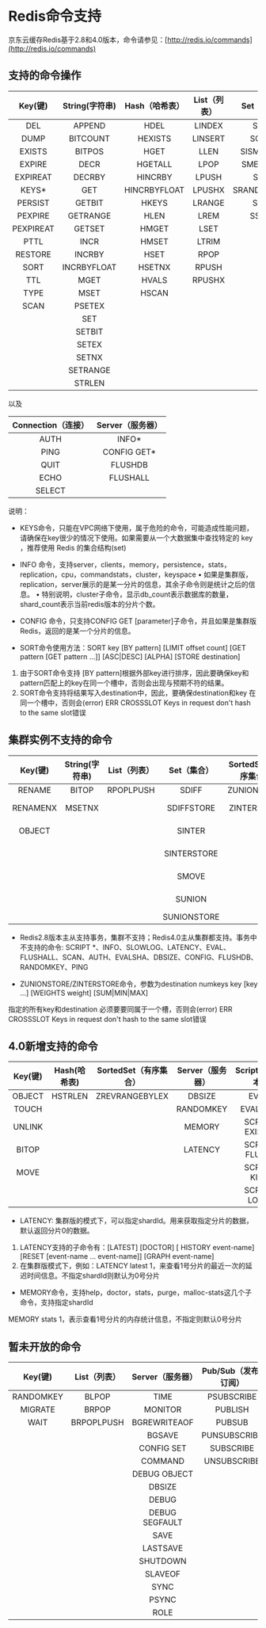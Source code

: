 # Redis命令支持

京东云缓存Redis基于2.8和4.0版本，命令请参见：[http://redis.io/commands](http://redis.io/commands)

## 支持的命令操作

Key(键)|String(字符串)|Hash（哈希表）|List（列表）|Set（集合）|SortedSet（有序集合） 
:--:|:--:|:--:|:--:|:--:|:--:
DEL|APPEND|HDEL|LINDEX|SADD|ZADD            
DUMP|BITCOUNT|HEXISTS|LINSERT|SCARD|ZCARD            
EXISTS|BITPOS|HGET|LLEN|SISMEMBER|ZCOUNT            
EXPIRE| DECR |HGETALL| LPOP|SMEMBERS|ZINCRBY            
EXPIREAT|DECRBY|HINCRBY|LPUSH|SPOP| ZRANGE            
KEYS*|GET|HINCRBYFLOAT|LPUSHX|SRANDMEMBER|ZRANGEBYSCORE           
PERSIST|GETBIT|HKEYS|LRANGE       |     	SREM     |ZRANK            
PEXPIRE|GETRANGE|HLEN|    	LREM        |    	SSCAN      | ZREM            
PEXPIREAT|GETSET|HMGET|     	LSET         |   	|ZREMRANGEBYRANK            
PTTL|INCR|HMSET|LTRIM | |        	ZREMRANGEBYSCORE            
RESTORE|INCRBY|HSET|RPOP      | |      	ZREVRANGE            
SORT|INCRBYFLOAT|HSETNX|RPUSH  | |          	ZREVRANGEBYSCORE            
TTL|MGET|HVALS|RPUSHX     | |       	ZREVRANK            
TYPE|MSET|HSCAN| | |       	       	ZSCORE            
SCAN|PSETEX| | | |ZSCAN            
| |SET   | |  |       	|ZRANGEBYLEX            
| |SETBIT      | | |   |   	ZLEXCOUNT            
| |SETEX       | | |    | 	ZREMRANGEBYLEX            
| |SETNX| | | | |             	
| |SETRANGE   | | | |         	
| |STRLEN    | | | |        	

以及

Connection（连接）|Server（服务器）     
:--:|:--:
AUTH|INFO*            
PING|CONFIG GET*           
QUIT|FLUSHDB         
ECHO|FLUSHALL             
SELECT|              

说明：

- KEYS命令，只能在VPC网络下使用，属于危险的命令，可能造成性能问题，请确保在key很少的情况下使用。如果需要从一个大数据集中查找特定的 key ，推荐使用 Redis 的集合结构(set)

- INFO 命令，支持server，clients，memory，persistence，stats，replication，cpu，commandstats，cluster，keyspace
•	如果是集群版，replication，server展示的是某一分片的信息，其余子命令则是统计之后的信息。
•	 特别说明，cluster子命令，显示db_count表示数据库的数量，shard_count表示当前redis版本的分片个数。

- CONFIG 命令，只支持CONFIG GET [parameter]子命令，并且如果是集群版Redis，返回的是某一个分片的信息。
- SORT命令使用方法：SORT key [BY pattern] [LIMIT offset count] [GET pattern [GET pattern ...]] [ASC|DESC] [ALPHA] [STORE destination]
1.	由于SORT命令支持 [BY pattern]根据外部key进行排序，因此要确保key和pattern匹配上的key在同一个槽中，否则会出现与预期不符的结果。
2.	SORT命令支持将结果写入destination中，因此，要确保destination和key 在同一个槽中，否则会(error) ERR CROSSSLOT Keys in request don't hash to the same slot错误





## 集群实例不支持的命令

Key(键)|String(字符串)|List（列表）|Set（集合）|SortedSet（有序集合）|Server（服务器）|Transaction(事务)
:--:|:--:|:--:|:--:|:--:|:--:|:--:
RENAME|BITOP|RPOPLPUSH|SDIFF|ZUNIONSTORE|SLOWLOG|DISCARD
RENAMENX|MSETNX	||SDIFFSTORE|ZINTERSTORE|CONFIG REWRITE|EXEC
OBJECT|||SINTER||CONFIG RESETSTAT|MULTI
|			|||SINTERSTORE||COMMAND COUNT|UNWATCH
|			|||SMOVE||COMMAND GETKEYS|WATCH
|			|||SUNION||COMMAND INFO	|
|			|||SUNIONSTORE||		|	
	
- Redis2.8版本主从支持事务，集群不支持；Redis4.0主从集群都支持。事务中不支持的命令: SCRIPT *、INFO、SLOWLOG、LATENCY、EVAL、FLUSHALL、SCAN、AUTH、EVALSHA、DBSIZE、CONFIG、FLUSHDB、RANDOMKEY、PING

- ZUNIONSTORE/ZINTERSTORE命令，参数为destination numkeys key [key ...] [WEIGHTS weight] [SUM|MIN|MAX]

指定的所有key和destination 必须要要同属于一个槽，否则会(error) ERR CROSSSLOT Keys in request don't hash to the same slot错误

## 4.0新增支持的命令

Key(键)|Hash(哈希表)|SortedSet（有序集合）|Server（服务器）|Scripting(脚本)|HyperLogLog（HLL）|Geo(地理位置)
:--:|:--:|:--:|:--:|:--:|:--:|:--:
OBJECT|	HSTRLEN	|ZREVRANGEBYLEX	|DBSIZE|	EVAL|	PFADD|	GEOADD
TOUCH|		|	|RANDOMKEY|	EVALSHA|	PFCOUNT	|GEORADIUS
UNLINK|		|	|MEMORY|	SCRIPT EXISTS|	PFMERGE	|GEORADIUSBYMEMBER
BITOP|		|	|LATENCY|	SCRIPT FLUSH|	|	GEOHASH
MOVE|		|	|	|SCRIPT KILL	|	|GEOPOS
|	|	|	|	|SCRIPT LOAD|		|GEODIST

- LATENCY:  集群版的模式下，可以指定shardId。用来获取指定分片的数据，默认返回分片0的数据。
1.	LATENCY支持的子命令有：[LATEST] [DOCTOR] [ HISTORY event-name] [RESET [event-name … event-name]] [GRAPH event-name] 
2.	在集群版模式下，例如：LATENCY latest 1，来查看1号分片的最近一次的延迟时间信息。不指定shardId则默认为0号分片

- MEMORY命令，支持help，doctor，stats，purge，malloc-stats这几个子命令，支持指定shardId

MEMORY stats 1，表示查看1号分片的内存统计信息，不指定则默认0号分片


   
## 暂未开放的命令

Key(键)|List（列表）|Server（服务器）|Pub/Sub（发布/订阅）|Geo(地理位置)|Cluster(集群)|Connection(连接)
:--:|:--:|:--:|:--:|:--:|:--:|:--:
RANDOMKEY|BLPOP|TIME|PSUBSCRIBE|GEOADD|READWRITE|SWAPDB
MIGRATE|BRPOP|MONITOR|PUBLISH	|GEOHASH|READONLY|
WAIT|BRPOPLPUSH|BGREWRITEAOF|PUBSUB|GEOPOS|CLUSTER *|
| ||BGSAVE|PUNSUBSCRIBE|GEODIST		|
| ||CONFIG SET|SUBSCRIBE|GEORADIUS		
| ||COMMAND|UNSUBSCRIBE|GEORADIUSBYMEMBER		
|	||DEBUG OBJECT|		|		
|	||DBSIZE| 				|
|	||DEBUG	|			|
|	||DEBUG SEGFAULT|	|			
|	||SAVE|				
|	||LASTSAVE|				
|	||SHUTDOWN|				
|	||SLAVEOF	|			
|	||SYNC	|			
|	||PSYNC	|			
|	||ROLE	|			




